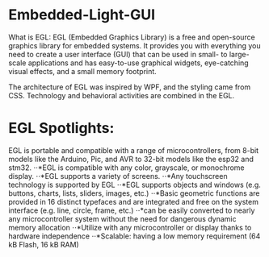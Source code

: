 # Embedded-Light-GUI
What is EGL:
EGL (Embedded Graphics Library) is a free and open-source graphics library for embedded systems. It provides you with everything you need to create a user interface (GUI) that can be used in small- to large-scale applications and has easy-to-use graphical widgets, eye-catching visual effects, and a small memory footprint.

The architecture of EGL was inspired by WPF, and the styling came from CSS. Technology and behavioral activities are combined in the EGL.


# EGL Spotlights:
EGL is portable and compatible with a range of microcontrollers, from 8-bit models like the Arduino, Pic, and AVR to 32-bit models like the esp32 and stm32.
⋅⋅*EGL is compatible with any color, grayscale, or monochrome display.
⋅⋅*EGL supports a variety of screens.
⋅⋅*Any touchscreen technology is supported by EGL
⋅⋅*EGL supports objects and windows (e.g. buttons, charts, lists, sliders, images, etc.)
⋅⋅*Basic geometric functions are provided in 16 distinct typefaces and are integrated and free on the system interface (e.g. line, circle, frame, etc.)
⋅⋅*can be easily converted to nearly any microcontroller system without the need for dangerous dynamic memory allocation
⋅⋅*Utilize with any microcontroller or display thanks to hardware independence
⋅⋅*Scalable: having a low memory requirement (64 kB Flash, 16 kB RAM)
